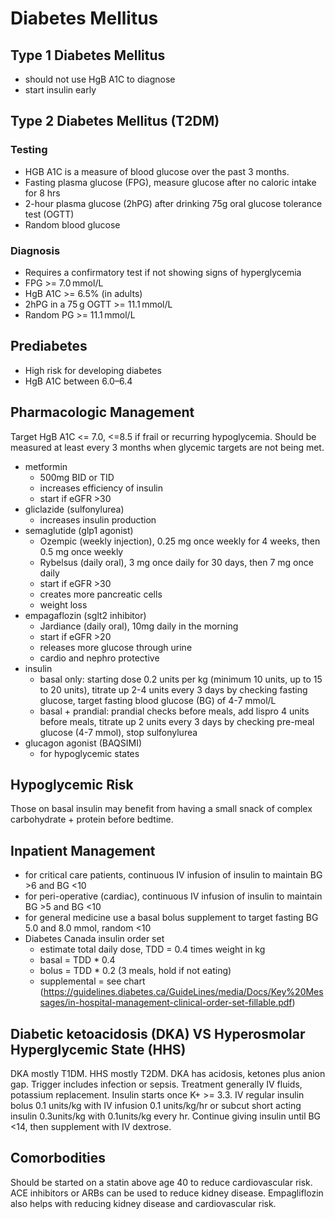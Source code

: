 # Diabetes Mellitus

## Type 1 Diabetes Mellitus
- should not use HgB A1C to diagnose
- start insulin early

## Type 2 Diabetes Mellitus (T2DM)

### Testing
- HGB A1C is a measure of blood glucose over the past 3 months.
- Fasting plasma glucose (FPG), measure glucose after no caloric intake for 8 hrs
- 2-hour plasma glucose (2hPG) after drinking 75g oral glucose tolerance test (OGTT)
- Random blood glucose

### Diagnosis
- Requires a confirmatory test if not showing signs of hyperglycemia
- FPG >= 7.0 mmol/L
- HgB A1C >= 6.5% (in adults)
- 2hPG in a 75 g OGTT >= 11.1 mmol/L
- Random PG >= 11.1 mmol/L

## Prediabetes
- High risk for developing diabetes
- HgB A1C between 6.0–6.4

## Pharmacologic Management
Target HgB A1C <= 7.0, <=8.5 if frail or recurring hypoglycemia. Should be measured at least every 3 months when glycemic targets are not being met.

- metformin
    - 500mg BID or TID
    - increases efficiency of insulin
    - start if eGFR >30
- gliclazide (sulfonylurea)
    - increases insulin production
- semaglutide (glp1 agonist)
    - Ozempic (weekly injection), 0.25 mg once weekly for 4 weeks, then 0.5 mg once weekly
    - Rybelsus (daily oral), 3 mg once daily for 30 days, then 7 mg once daily
    - start if eGFR >30
    - creates more pancreatic cells
    - weight loss
- empagaflozin (sglt2 inhibitor)
    - Jardiance (daily oral), 10mg daily in the morning
    - start if eGFR >20
    - releases more glucose through urine
    - cardio and nephro protective
- insulin
    - basal only: starting dose 0.2 units per kg (minimum 10 units, up to 15 to 20 units), titrate up 2-4 units every 3 days by checking fasting glucose, target fasting blood glucose (BG) of 4-7 mmol/L
    - basal + prandial: prandial checks before meals, add lispro 4 units before meals, titrate up 2 units every 3 days by checking pre-meal glucose (4-7 mmol), stop sulfonylurea
- glucagon agonist (BAQSIMI)
    - for hypoglycemic states

## Hypoglycemic Risk
Those on basal insulin may benefit from having a small snack of complex carbohydrate + protein before bedtime.

## Inpatient Management
- for critical care patients, continuous IV infusion of insulin to maintain BG >6 and BG <10
- for peri-operative (cardiac), continuous IV infusion of insulin to maintain BG >5 and BG <10
- for general medicine use a basal bolus supplement to target fasting BG 5.0 and 8.0 mmol, random <10
- Diabetes Canada insulin order set 
    - estimate total daily dose, TDD = 0.4 times weight in kg
    - basal = TDD * 0.4
    - bolus = TDD * 0.2 (3 meals, hold if not eating)
    - supplemental = see chart (https://guidelines.diabetes.ca/GuideLines/media/Docs/Key%20Messages/in-hospital-management-clinical-order-set-fillable.pdf)

## Diabetic ketoacidosis (DKA) VS Hyperosmolar Hyperglycemic State (HHS)
DKA mostly T1DM. HHS mostly T2DM. DKA has acidosis, ketones plus anion gap. Trigger includes infection or sepsis. Treatment generally IV fluids, potassium replacement. Insulin starts once K+ >= 3.3. IV regular insulin bolus 0.1 units/kg with IV infusion 0.1 units/kg/hr or subcut short acting insulin 0.3units/kg with 0.1units/kg every hr. Continue giving insulin until BG <14, then supplement with IV dextrose.

## Comorbodities
Should be started on a statin above age 40 to reduce cardiovascular risk. ACE inhibitors or ARBs can be used to reduce kidney disease. Empagliflozin also helps with reducing kidney disease and cardiovascular risk.
